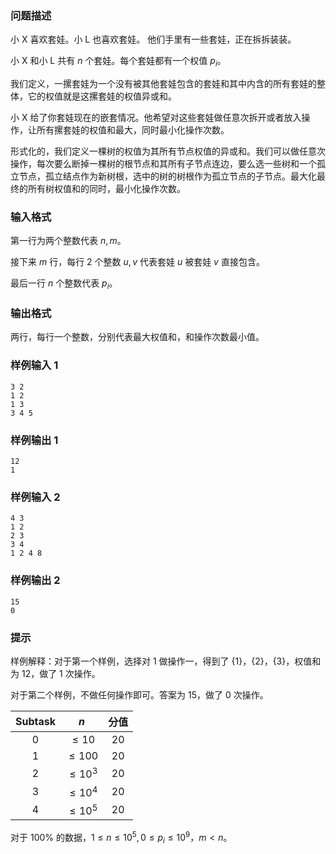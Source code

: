 ### 问题描述

小 X 喜欢套娃。小 L 也喜欢套娃。 他们手里有一些套娃，正在拆拆装装。

小 X 和小 L 共有 $n$ 个套娃。每个套娃都有一个权值 $p_i$。

我们定义，一摞套娃为一个没有被其他套娃包含的套娃和其中内含的所有套娃的整体，它的权值就是这摞套娃的权值异或和。

小 X 给了你套娃现在的嵌套情况。他希望对这些套娃做任意次拆开或者放入操作，让所有摞套娃的权值和最大，同时最小化操作次数。  

形式化的，我们定义一棵树的权值为其所有节点权值的异或和。我们可以做任意次操作，每次要么断掉一棵树的根节点和其所有子节点连边，要么选一些树和一个孤立节点，孤立结点作为新树根，选中的树的树根作为孤立节点的子节点。最大化最终的所有树权值和的同时，最小化操作次数。

### 输入格式

第一行为两个整数代表 $n,m$。  

接下来 $m$ 行，每行 $2$ 个整数 $u,v$ 代表套娃 $u$ 被套娃 $v$ 直接包含。  

最后一行 $n$ 个整数代表 $p_i$。

### 输出格式

两行，每行一个整数，分别代表最大权值和，和操作次数最小值。

### 样例输入 1

```
3 2
1 2
1 3
3 4 5
```

### 样例输出 1

```
12
1
```

### 样例输入 2

```
4 3
1 2
2 3
3 4
1 2 4 8
```

### 样例输出 2

```
15
0
```

### 提示

样例解释：对于第一个样例，选择对 $1$ 做操作一，得到了 {$1$}，{$2$}，{$3$}，权值和为 $12$，做了 $1$ 次操作。

对于第二个样例，不做任何操作即可。答案为 $15$，做了 $0$ 次操作。

| Subtask |    $n$     | 分值  |
| :-----: | :--------: | :---: |
|    0    |  $\le 10$  |  20   |
|    1    | $\le 100$  |  20   |
|    2    | $\le 10^3$ |  20   |
|    3    | $\le 10^4$ |  20   |
|    4    | $\le 10^5$ |  20   |

对于 $100$% 的数据，$1\le n\le 10^5, 0\le p_i\le 10^9$，$m<n$。